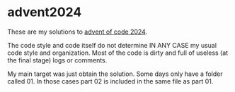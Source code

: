 # advent2024

These are my solutions to [advent of code 2024](http://adventofcode.com/2024/).

The code style and code itself do not determine IN ANY CASE my usual code style and organization.
Most of the code is dirty and full of useless (at the final stage) logs or comments.

My main target was just obtain the solution.
Some days only have a folder called 01. In those cases part 02 is included in the same file as part 01.
